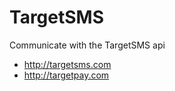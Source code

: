 TargetSMS
=========

Communicate with the TargetSMS api
 * http://targetsms.com
 * http://targetpay.com